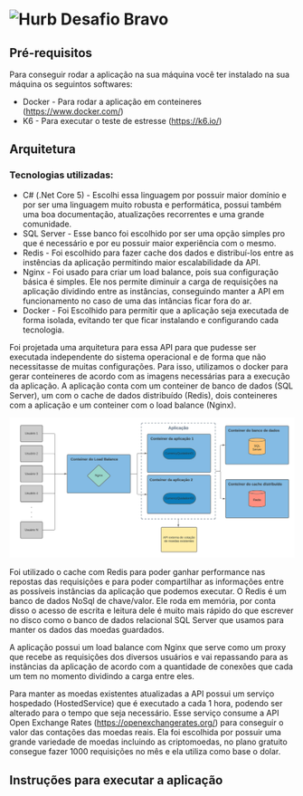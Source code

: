 # <img src="https://avatars1.githubusercontent.com/u/7063040?v=4&s=200.jpg" alt="Hurb" width="24" /> Desafio Bravo


## Pré-requisitos

Para conseguir rodar a aplicação na sua máquina você ter instalado na sua máquina os seguintos softwares:
- Docker - Para rodar a aplicação em conteineres (https://www.docker.com/)
- K6 - Para executar o teste de estresse (https://k6.io/)

## Arquitetura

### Tecnologias utilizadas:
- C# (.Net Core 5) - Escolhi essa linguagem por possuir maior domínio e por ser uma linguagem muito robusta e performática, possui também uma boa documentação, atualizações recorrentes e uma grande comunidade. 
- SQL Server - Esse banco foi escolhido por ser uma opção simples pro que é necessário e por eu possuir maior experiência com o mesmo.
- Redis - Foi escolhido para fazer cache dos dados e distribuí-los entre as instências da aplicação permitindo maior escalabilidade da API.
- Nginx - Foi usado para criar um load balance, pois sua configuração básica é simples. Ele nos permite diminuir a carga de requisições na aplicação dividindo entre as instâncias, conseguindo manter a API em funcionamento no caso de uma das intâncias ficar fora do ar. 
- Docker - Foi Escolhido para permitir que a aplicação seja executada de forma isolada, evitando ter que ficar instalando e configurando cada tecnologia.

Foi projetada uma arquitetura para essa API para que pudesse ser executada independente do sistema operacional e de forma que não necessitasse de muitas configurações. Para isso, utilizamos o docker para gerar conteineres de acordo com as imagens necessárias para a execução da aplicação. A aplicação conta com um conteiner de banco de dados (SQL Server), um com o cache de dados distribuído (Redis), dois conteineres com a aplicação e um conteiner com o load balance (Nginx).

<p align="center">
  <img src="arquitetura.jpeg" alt="arquitetura" />
</p>

Foi utilizado o cache com Redis para poder ganhar performance nas repostas das requisições e para poder compartilhar as informações entre as possíveis instâncias da aplicação que podemos executar. O Redis é um banco de dados NoSql de chave/valor. Ele roda em memória, por conta disso o acesso de escrita e leitura dele é muito mais rápido do que escrever no disco como o banco de dados relacional SQL Server que usamos para manter os dados das moedas guardados.

A aplicação possui um load balance com Nginx que serve como um proxy que recebe as requisições dos diversos usuários e vai repassando para as instâncias da aplicação de acordo com a quantidade de conexões que cada um tem no momento dividindo a carga entre eles.

Para manter as moedas existentes atualizadas a API possui um serviço hospedado (HostedService) que é executado a cada 1 hora, podendo ser alterado para o tempo que seja necessário. Esse serviço consume a API Open Exchange Rates (https://openexchangerates.org/) para conseguir o valor das contações das moedas reais. Ela foi escolhida por possuir uma grande variedade de moedas incluindo as criptomoedas, no plano gratuito consegue fazer 1000 requisições no mês e ela utiliza como base o dolar.

## Instruções para executar a aplicação
















